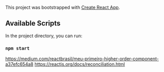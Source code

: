 This project was bootstrapped with [Create React App](https://github.com/facebook/create-react-app).

## Available Scripts

In the project directory, you can run:

### `npm start`


https://medium.com/reactbrasil/meu-primeiro-higher-order-component-a37efc654a8
https://reactjs.org/docs/reconciliation.html